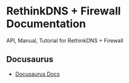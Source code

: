# RethinkDNS + Firewall Documentation

API, Manual, Tutorial for RethinkDNS + Firewall

## Docusaurus

- [Docusaurus Docs](https://v2.docusaurus.io/docs/)
